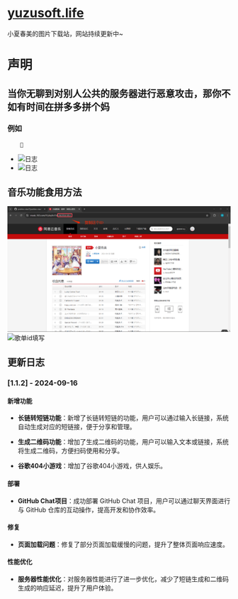 # [yuzusoft.life](https://yuzusoft.life)
小夏春美的图片下载站，网站持续更新中~

# 声明

## 当你无聊到对别人公共的服务器进行恶意攻击，那你不如有时间在拼多多拼个妈

### 例如
                                                                           
- ![日志]([https://github.com/yoshino-xiao7/tp/blob/main/img/wyyid.png?raw=true](https://github.com/yoshino-xiao7/tp/blob/main/img/ddos-cf2.png?raw=true))
- ![日志]([https://github.com/yoshino-xiao7/tp/blob/main/img/wyyid.png?raw=true](https://github.com/yoshino-xiao7/tp/blob/main/img/ddos-cf3.png?raw=true))

## 音乐功能食用方法
![歌单id获取](https://github.com/yoshino-xiao7/tp/blob/main/img/wyyid.png?raw=true)
![歌单id填写](https://github.com/yoshino-xiao7/tp/blob/main/img/ydy.png?raw=true)

## 更新日志

### [1.1.2] - 2024-09-16

#### 新增功能
- **长链转短链功能**：新增了长链转短链的功能，用户可以通过输入长链接，系统自动生成对应的短链接，便于分享和管理。
  
- **生成二维码功能**：增加了生成二维码的功能，用户可以输入文本或链接，系统将生成二维码，方便扫码使用和分享。

- **谷歌404小游戏**：增加了谷歌404小游戏，供人娱乐。

#### 部署
- **GitHub Chat项目**：成功部署 GitHub Chat 项目，用户可以通过聊天界面进行与 GitHub 仓库的互动操作，提高开发和协作效率。

#### 修复
- **页面加载问题**：修复了部分页面加载缓慢的问题，提升了整体页面响应速度。

#### 性能优化
- **服务器性能优化**：对服务器性能进行了进一步优化，减少了短链生成和二维码生成的响应延迟，提升了用户体验。
